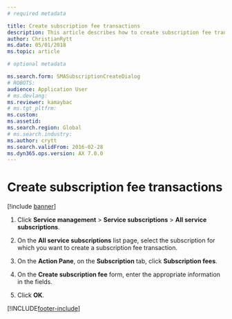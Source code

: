 ```yaml
---
# required metadata

title: Create subscription fee transactions
description: This article describes how to create subscription fee transactions.
author: ChristianRytt
ms.date: 05/01/2018
ms.topic: article

# optional metadata

ms.search.form: SMASubscriptionCreateDialog 
# ROBOTS: 
audience: Application User
# ms.devlang: 
ms.reviewer: kamaybac
# ms.tgt_pltfrm: 
ms.custom: 
ms.assetid: 
ms.search.region: Global
# ms.search.industry: 
ms.author: crytt
ms.search.validFrom: 2016-02-28
ms.dyn365.ops.version: AX 7.0.0
---
```


# Create subscription fee transactions 

[!include [banner](../includes/banner.md)]


1.  Click **Service management** \> **Service subscriptions** \> **All service subscriptions**.

2.  On the **All service subscriptions** list page, select the subscription for which you want to create a subscription fee transaction.

3.  On the **Action Pane**, on the **Subscription** tab, click **Subscription fees**.

4.  On the **Create subscription fee** form, enter the appropriate information in the fields.

5.  Click **OK**.

  




[!INCLUDE[footer-include](../../includes/footer-banner.md)]